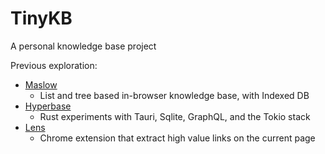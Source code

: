 # TinyKB

A personal knowledge base project

Previous exploration:  

- [Maslow](https://github.com/osmoscraft/maslow)
  - List and tree based in-browser knowledge base, with Indexed DB
- [Hyperbase](https://github.com/osmoscraft/hyperbase)
  - Rust experiments with Tauri, Sqlite, GraphQL, and the Tokio stack
- [Lens](https://github.com/osmoscraft/lens)
  - Chrome extension that extract high value links on the current page


